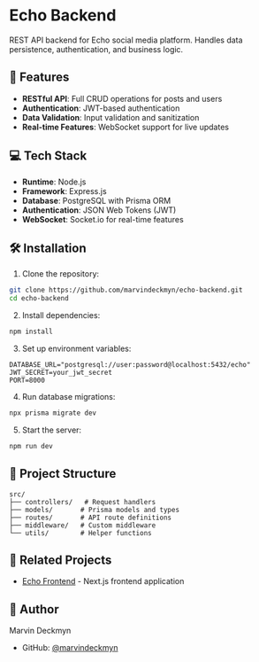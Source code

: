 # Echo Backend

REST API backend for Echo social media platform. Handles data persistence, authentication, and business logic.

## 🚀 Features

- **RESTful API**: Full CRUD operations for posts and users
- **Authentication**: JWT-based authentication
- **Data Validation**: Input validation and sanitization
- **Real-time Features**: WebSocket support for live updates

## 💻 Tech Stack

- **Runtime**: Node.js
- **Framework**: Express.js
- **Database**: PostgreSQL with Prisma ORM
- **Authentication**: JSON Web Tokens (JWT)
- **WebSocket**: Socket.io for real-time features

## 🛠 Installation

1. Clone the repository:
```bash
git clone https://github.com/marvindeckmyn/echo-backend.git
cd echo-backend
```

2. Install dependencies:
```bash
npm install
```

3. Set up environment variables:
```env
DATABASE_URL="postgresql://user:password@localhost:5432/echo"
JWT_SECRET=your_jwt_secret
PORT=8000
```

4. Run database migrations:
```bash
npx prisma migrate dev
```

5. Start the server:
```bash
npm run dev
```

## 📁 Project Structure

```
src/
├── controllers/   # Request handlers
├── models/       # Prisma models and types
├── routes/       # API route definitions
├── middleware/   # Custom middleware
└── utils/        # Helper functions
```

## 🔗 Related Projects

- [Echo Frontend](https://github.com/marvindeckmyn/echo-frontend) - Next.js frontend application

## 👤 Author

Marvin Deckmyn
- GitHub: [@marvindeckmyn](https://github.com/marvindeckmyn)
